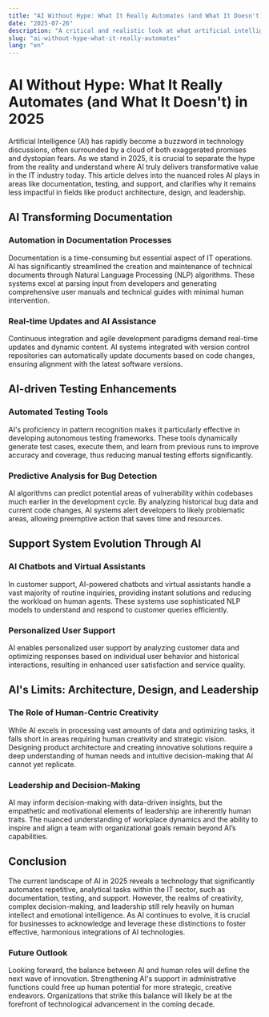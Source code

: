 ```yaml
---
title: "AI Without Hype: What It Really Automates (and What It Doesn't) in 2025"
date: "2025-07-26"
description: "A critical and realistic look at what artificial intelligence is truly transforming in the IT industry today, including documentation, testing, and support but not architecture, product design, or leadership."
slug: "ai-without-hype-what-it-really-automates"
lang: "en"
---
```


# AI Without Hype: What It Really Automates (and What It Doesn't) in 2025

Artificial Intelligence (AI) has rapidly become a buzzword in technology discussions, often surrounded by a cloud of both exaggerated promises and dystopian fears. As we stand in 2025, it is crucial to separate the hype from the reality and understand where AI truly delivers transformative value in the IT industry today. This article delves into the nuanced roles AI plays in areas like documentation, testing, and support, and clarifies why it remains less impactful in fields like product architecture, design, and leadership.

## AI Transforming Documentation

### Automation in Documentation Processes
Documentation is a time-consuming but essential aspect of IT operations. AI has significantly streamlined the creation and maintenance of technical documents through Natural Language Processing (NLP) algorithms. These systems excel at parsing input from developers and generating comprehensive user manuals and technical guides with minimal human intervention.

### Real-time Updates and AI Assistance
Continuous integration and agile development paradigms demand real-time updates and dynamic content. AI systems integrated with version control repositories can automatically update documents based on code changes, ensuring alignment with the latest software versions.

## AI-driven Testing Enhancements

### Automated Testing Tools
AI's proficiency in pattern recognition makes it particularly effective in developing autonomous testing frameworks. These tools dynamically generate test cases, execute them, and learn from previous runs to improve accuracy and coverage, thus reducing manual testing efforts significantly.

### Predictive Analysis for Bug Detection
AI algorithms can predict potential areas of vulnerability within codebases much earlier in the development cycle. By analyzing historical bug data and current code changes, AI systems alert developers to likely problematic areas, allowing preemptive action that saves time and resources.

## Support System Evolution Through AI

### AI Chatbots and Virtual Assistants
In customer support, AI-powered chatbots and virtual assistants handle a vast majority of routine inquiries, providing instant solutions and reducing the workload on human agents. These systems use sophisticated NLP models to understand and respond to customer queries efficiently.

### Personalized User Support
AI enables personalized user support by analyzing customer data and optimizing responses based on individual user behavior and historical interactions, resulting in enhanced user satisfaction and service quality.

## AI's Limits: Architecture, Design, and Leadership

### The Role of Human-Centric Creativity
While AI excels in processing vast amounts of data and optimizing tasks, it falls short in areas requiring human creativity and strategic vision. Designing product architecture and creating innovative solutions require a deep understanding of human needs and intuitive decision-making that AI cannot yet replicate.

### Leadership and Decision-Making
AI may inform decision-making with data-driven insights, but the empathetic and motivational elements of leadership are inherently human traits. The nuanced understanding of workplace dynamics and the ability to inspire and align a team with organizational goals remain beyond AI’s capabilities.

## Conclusion
The current landscape of AI in 2025 reveals a technology that significantly automates repetitive, analytical tasks within the IT sector, such as documentation, testing, and support. However, the realms of creativity, complex decision-making, and leadership still rely heavily on human intellect and emotional intelligence. As AI continues to evolve, it is crucial for businesses to acknowledge and leverage these distinctions to foster effective, harmonious integrations of AI technologies.

### Future Outlook
Looking forward, the balance between AI and human roles will define the next wave of innovation. Strengthening AI's support in administrative functions could free up human potential for more strategic, creative endeavors. Organizations that strike this balance will likely be at the forefront of technological advancement in the coming decade.